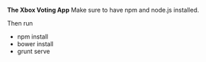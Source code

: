 **The Xbox Voting App**
Make sure to have npm and node.js installed.

Then run
* npm install
* bower install
* grunt serve

